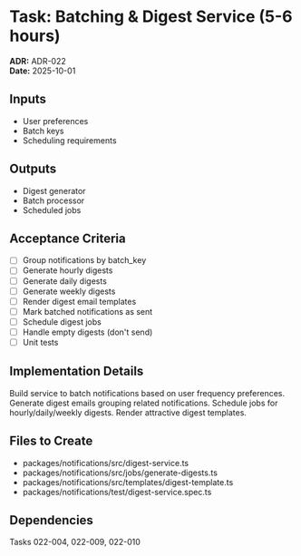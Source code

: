# Task: Batching & Digest Service (5-6 hours)
**ADR:** ADR-022  
**Date:** 2025-10-01

## Inputs
- User preferences
- Batch keys
- Scheduling requirements

## Outputs
- Digest generator
- Batch processor
- Scheduled jobs

## Acceptance Criteria
- [ ] Group notifications by batch_key
- [ ] Generate hourly digests
- [ ] Generate daily digests
- [ ] Generate weekly digests
- [ ] Render digest email templates
- [ ] Mark batched notifications as sent
- [ ] Schedule digest jobs
- [ ] Handle empty digests (don't send)
- [ ] Unit tests

## Implementation Details
Build service to batch notifications based on user frequency preferences. Generate digest emails grouping related notifications. Schedule jobs for hourly/daily/weekly digests. Render attractive digest templates.

## Files to Create
- packages/notifications/src/digest-service.ts
- packages/notifications/src/jobs/generate-digests.ts
- packages/notifications/src/templates/digest-template.ts
- packages/notifications/test/digest-service.spec.ts

## Dependencies
Tasks 022-004, 022-009, 022-010